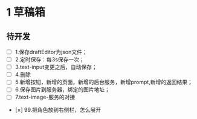 # 1 草稿箱

## 待开发

- [ ] 1.保存draftEditor为json文件；
- [ ] 2.定时保存：每3s保存一次；
- [ ] 3.text-input变更之后，自动保存；
- [ ] 4.删除
- [ ] 5.新增按钮，新增的页面，新增的后台服务，新增prompt,新增的返回结果；
- [ ] 6.保存图片到服务器，绑定的图片地址；
- [ ] 7.text-image-服务的对接
- [×] 99.把角色放到右侧栏，怎么展开

